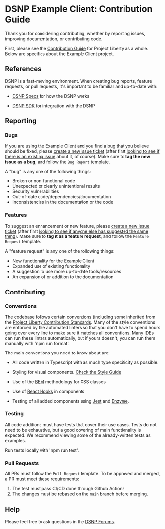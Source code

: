 # DSNP Example Client: Contribution Guide

Thank you for considering contributing, whether by reporting issues,
improving documentation, or contributing code.

First, please see the [Contribution
Guide](https://github.com/LibertyDSNP/liberty-web/blob/main/CONTRIBUTING.md)
for Project Liberty as a whole.  Below are specifics about the Example
Client project.

## References

DSNP is a fast-moving environment.  When creating bug reports, feature
requests, or pull requests, it's important to be familiar and
up-to-date with:

* [DSNP Specs](https://github.com/LibertyDSNP/spec) for how the DSNP works

* [DSNP SDK](https://github.com/LibertyDSNP/sdk-ts) for integration with the DSNP

## Reporting

### Bugs

If you are using the Example Client and you find a bug that you
believe should be fixed, please [create a new issue
ticket](https://github.com/LibertyDSNP/example-client/issues/new/choose)
(after first [looking to see if there is an existing
issue](https://github.com/LibertyDSNP/example-client/issues) about it,
of course).  Make sure to **tag the new issue as a bug**, and follow
the `Bug Report` template.

A "bug" is any one of the following things:

* Broken or non-functional code
* Unexpected or clearly unintentional results
* Security vulnerabilities
* Out-of-date code/dependencies/documentation
* Inconsistencies in the documentation or the code

### Features

To suggest an enhancement or new feature, please [create a new issue
ticket](https://github.com/LibertyDSNP/example-client/issues/new/choose)
(after first [looking to see if anyone else has suggested the same
thing](https://github.com/LibertyDSNP/example-client/issues)).  Make
sure to **tag it as a feature request**, and follow the `Feature
Request` template.

A "feature request" is any one of the following things:

* New functionality for the Example Client 
* Expanded use of existing functionality
* A suggestion to use more up-to-date tools/resources
* An expansion of or addition to the documentation

## Contributing

### Conventions

The codebase follows certain conventions (including some inherited
from the [Project Liberty Contribution
Standards](https://github.com/LibertyDSNP/liberty-web/blob/main/CONTRIBUTING.md).
Many of the style conventions are enforced by the automated linters so
that you don't have to spend hours going over every line to make sure
it matches all conventions.  Many IDEs can run these linters
automatically, but if yours doesn't, you can run them manually with
'npm run format'.

The main conventions you need to know about are:

* All code written in Typescript with as much type specificity as possible.

* Styling for visual components. [Check the Style Guide](https://github.com/LibertyDSNP/example-client/blob/main/STYLING.md)

* Use of the [BEM](https://en.bem.info/methodology/quick-start/) methodology for CSS classes

* Use of [React Hooks](https://reactjs.org/docs/hooks-intro.html) in components

* Testing of all added components using [Jest](https://jestjs.io) and [Enzyme](https://enzymejs.github.io/enzyme/).

### Testing

All code additions must have tests that cover their use cases.  Tests
do not need to be exhaustive, but a good covering of main
functionality is expected.  We recommend viewing some of the
already-written tests as examples.

Run tests locally with 'npm run test'.

### Pull Requests

All PRs must follow the `Pull Request` template.  To be approved and
merged, a PR must meet these requirements:

1. The test must pass CI/CD done through Github Actions
2. The changes must be rebased on the `main` branch before merging.

## Help

Please feel free to ask questions in the [DSNP
Forums](https://forums.projectliberty.io).
